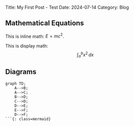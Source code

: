 Title: My First Post - Test
Date: 2024-07-14
Category: Blog

## Mathematical Equations

This is inline math: $E = mc^2$.

This is display math:
$$ \int_{a}^{b} x^2 \, dx $$

## Diagrams

```
graph TD;
    A-->B;
    A-->C;
    B-->D;
    C-->D;
    D-->E;
    E-->F;
    D-->F;
```{: class=mermaid}